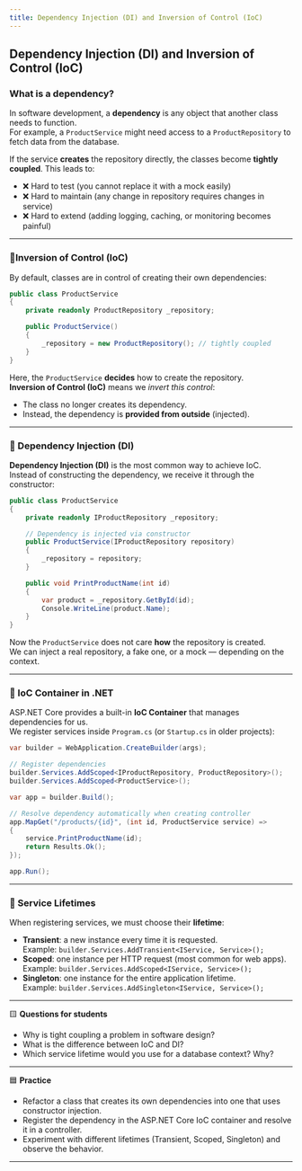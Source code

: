 ```yaml
---
title: Dependency Injection (DI) and Inversion of Control (IoC)
---
```


## Dependency Injection (DI) and Inversion of Control (IoC)

### What is a dependency?

In software development, a **dependency** is any object that another class needs to function.  
For example, a `ProductService` might need access to a `ProductRepository` to fetch data from the database.

If the service **creates** the repository directly, the classes become **tightly coupled**. This leads to:

- ❌ Hard to test (you cannot replace it with a mock easily)
- ❌ Hard to maintain (any change in repository requires changes in service)
- ❌ Hard to extend (adding logging, caching, or monitoring becomes painful)

---

### 🔹Inversion of Control (IoC)

By default, classes are in control of creating their own dependencies:

```csharp
public class ProductService
{
    private readonly ProductRepository _repository;

    public ProductService()
    {
        _repository = new ProductRepository(); // tightly coupled
    }
}
```

Here, the `ProductService` **decides** how to create the repository.  
**Inversion of Control (IoC)** means we _invert this control_:

- The class no longer creates its dependency.
- Instead, the dependency is **provided from outside** (injected).

---

### 🔹 Dependency Injection (DI)

**Dependency Injection (DI)** is the most common way to achieve IoC.  
Instead of constructing the dependency, we receive it through the constructor:

```csharp
public class ProductService
{
    private readonly IProductRepository _repository;

    // Dependency is injected via constructor
    public ProductService(IProductRepository repository)
    {
        _repository = repository;
    }

    public void PrintProductName(int id)
    {
        var product = _repository.GetById(id);
        Console.WriteLine(product.Name);
    }
}
```

Now the `ProductService` does not care **how** the repository is created.  
We can inject a real repository, a fake one, or a mock — depending on the context.

---

### 🔹 IoC Container in .NET

ASP.NET Core provides a built-in **IoC Container** that manages dependencies for us.  
We register services inside `Program.cs` (or `Startup.cs` in older projects):

```csharp
var builder = WebApplication.CreateBuilder(args);

// Register dependencies
builder.Services.AddScoped<IProductRepository, ProductRepository>();
builder.Services.AddScoped<ProductService>();

var app = builder.Build();

// Resolve dependency automatically when creating controller
app.MapGet("/products/{id}", (int id, ProductService service) =>
{
    service.PrintProductName(id);
    return Results.Ok();
});

app.Run();
```

---

### 🔹 Service Lifetimes

When registering services, we must choose their **lifetime**:

- **Transient**: a new instance every time it is requested.  
  Example: `builder.Services.AddTransient<IService, Service>();`
- **Scoped**: one instance per HTTP request (most common for web apps).  
  Example: `builder.Services.AddScoped<IService, Service>();`
- **Singleton**: one instance for the entire application lifetime.  
  Example: `builder.Services.AddSingleton<IService, Service>();`

---

🟨 **Questions for students**

- Why is tight coupling a problem in software design?
- What is the difference between IoC and DI?
- Which service lifetime would you use for a database context? Why?

---

🟦 **Practice**

- Refactor a class that creates its own dependencies into one that uses constructor injection.
- Register the dependency in the ASP.NET Core IoC container and resolve it in a controller.
- Experiment with different lifetimes (Transient, Scoped, Singleton) and observe the behavior.

---
